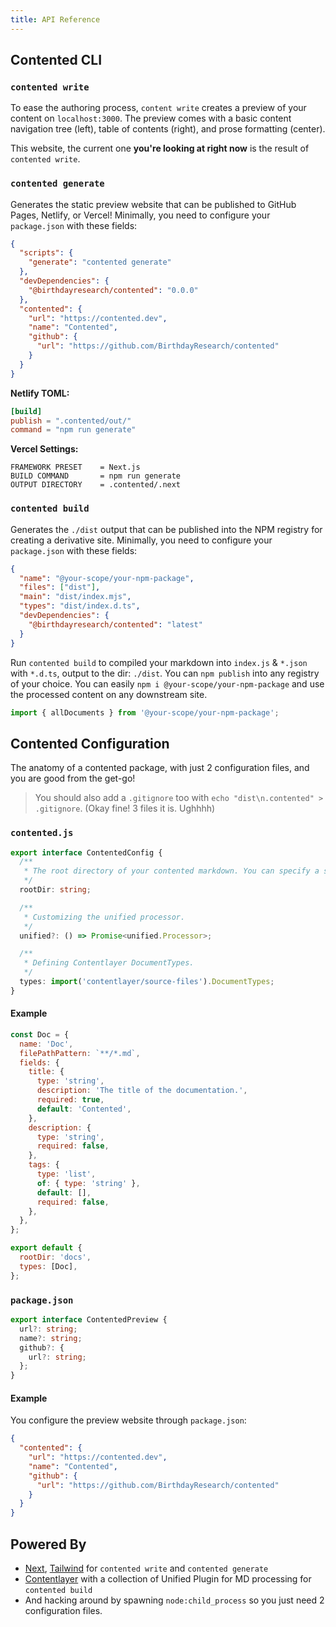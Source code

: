 ```yaml
---
title: API Reference
---
```


## Contented CLI

### `contented write`

To ease the authoring process, `content write` creates a preview of your content on `localhost:3000`. The preview comes
with a basic content navigation tree (left), table of contents (right), and prose formatting (center).

This website, the current one **you're looking at right now** is the result of `contented write`.

### `contented generate`

Generates the static preview website that can be published to GitHub Pages, Netlify, or Vercel! Minimally, you need to
configure your `package.json` with these fields:

```json
{
  "scripts": {
    "generate": "contented generate"
  },
  "devDependencies": {
    "@birthdayresearch/contented": "0.0.0"
  },
  "contented": {
    "url": "https://contented.dev",
    "name": "Contented",
    "github": {
      "url": "https://github.com/BirthdayResearch/contented"
    }
  }
}
```

**Netlify TOML:**

```toml
[build]
publish = ".contented/out/"
command = "npm run generate"
```

**Vercel Settings:**

```text
FRAMEWORK PRESET    = Next.js
BUILD COMMAND       = npm run generate
OUTPUT DIRECTORY    = .contented/.next
```

### `contented build`

Generates the `./dist` output that can be published into the NPM registry for creating a derivative site. Minimally, you
need to configure your `package.json` with these fields:

```json
{
  "name": "@your-scope/your-npm-package",
  "files": ["dist"],
  "main": "dist/index.mjs",
  "types": "dist/index.d.ts",
  "devDependencies": {
    "@birthdayresearch/contented": "latest"
  }
}
```

Run `contented build` to compiled your markdown into `index.js` & `*.json` with `*.d.ts`, output to the dir: `./dist`.
You can `npm publish` into any registry of your choice. You can easily `npm i @your-scope/your-npm-package` and use the
processed content on any downstream site.

```js
import { allDocuments } from '@your-scope/your-npm-package';
```

## Contented Configuration

The anatomy of a contented package, with just 2 configuration files, and you are good from the get-go!

> You should also add a `.gitignore` too with `echo "dist\n.contented" > .gitignore`. (Okay fine! 3 files it is. Ughhhh)

### `contented.js`

```typescript
export interface ContentedConfig {
  /**
   * The root directory of your contented markdown. You can specify a sub-path.
   */
  rootDir: string;

  /**
   * Customizing the unified processor.
   */
  unified?: () => Promise<unified.Processor>;

  /**
   * Defining Contentlayer DocumentTypes.
   */
  types: import('contentlayer/source-files').DocumentTypes;
}
```

#### Example

```js
const Doc = {
  name: 'Doc',
  filePathPattern: `**/*.md`,
  fields: {
    title: {
      type: 'string',
      description: 'The title of the documentation.',
      required: true,
      default: 'Contented',
    },
    description: {
      type: 'string',
      required: false,
    },
    tags: {
      type: 'list',
      of: { type: 'string' },
      default: [],
      required: false,
    },
  },
};

export default {
  rootDir: 'docs',
  types: [Doc],
};
```

### `package.json`

```typescript
export interface ContentedPreview {
  url?: string;
  name?: string;
  github?: {
    url?: string;
  };
}
```

#### Example

You configure the preview website through `package.json`:

```json
{
  "contented": {
    "url": "https://contented.dev",
    "name": "Contented",
    "github": {
      "url": "https://github.com/BirthdayResearch/contented"
    }
  }
}
```

## Powered By

- [Next](https://nextjs.org/), [Tailwind](https://tailwindcss.com/) for `contented write` and `contented generate`
- [Contentlayer](https://contentlayer.dev/) with a collection of Unified Plugin for MD processing for `contented build`
- And hacking around by spawning `node:child_process` so you just need 2 configuration files.
